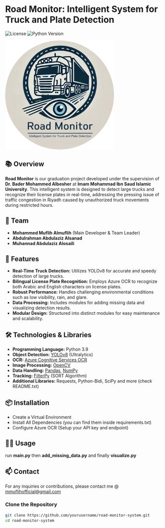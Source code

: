 # Road Monitor: Intelligent System for Truck and Plate Detection

![License](https://img.shields.io/badge/License-Apache%202.0-blue.svg)
![Python Version](https://img.shields.io/badge/Python-3.9-blue.svg)

<img src="https://github.com/MMuflih-1/road-monitor-system/blob/main/Road%20Monitor%20logo.png" alt="Road Monitor Banner" width="350">


## 📚 Overview

**Road Monitor** is our graduation project developed under the supervision of **Dr. Bader Mohammed Albesher** at **Imam Mohammad Ibn Saud Islamic University**. This intelligent system is designed to detect large trucks and recognize their license plates in real-time, addressing the pressing issue of traffic congestion in Riyadh caused by unauthorized truck movements during restricted hours.

## 👥 Team

- **Mohammed Muflih Almuflih** (Main Developer & Team Leader)
- **Abdulrahman Abdulaziz Alsanad** 
- **Muhannad Abdulaziz Alosaili** 

## 🚀 Features

- **Real-Time Truck Detection:** Utilizes YOLOv8 for accurate and speedy detection of large trucks.
- **Bilingual License Plate Recognition:** Employs Azure OCR to recognize both Arabic and English characters on license plates.
- **Robust Performance:** Handles challenging environmental conditions such as low visibility, rain, and glare.
- **Data Processing:** Includes modules for adding missing data and visualizing detection results.
- **Modular Design:** Structured into distinct modules for easy maintenance and scalability.

## 🛠️ Technologies & Libraries

- **Programming Language:** Python 3.9
- **Object Detection:** [YOLOv8](https://github.com/ultralytics/ultralytics) (Ultralytics)
- **OCR:** [Azure Cognitive Services OCR](https://azure.microsoft.com/en-us/services/cognitive-services/computer-vision/)
- **Image Processing:** [OpenCV](https://opencv.org/)
- **Data Handling:** [Pandas](https://pandas.pydata.org/), [NumPy](https://numpy.org/)
- **Tracking:** [FilterPy](https://github.com/rlabbe/filterpy) (SORT Algorithm)
- **Additional Libraries:** Requests, Python-Bidi, SciPy and more (check README.txt)

## 📦 Installation
- Create a Virtual Environment
- Install All Dependencies (you can find them inside requirements.txt)
- Configure Azure OCR (Setup your API key and endpoint)

## 🏃‍♂️ Usage
run **main.py** then **add_missing_data.py** and finally **visualize.py**

## 📫 Contact
For any inquiries or contributions, please contact me @ mmuflihofficial@gmail.com

### Clone the Repository

```bash
git clone https://github.com/yourusername/road-monitor-system.git
cd road-monitor-system
